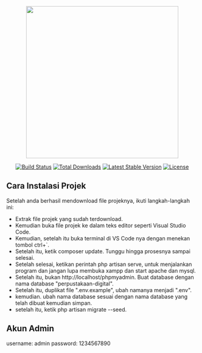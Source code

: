 <p align="center"><a href="https://laravel.com" target="_blank"><img src="https://raw.githubusercontent.com/laravel/art/master/logo-lockup/5%20SVG/2%20CMYK/1%20Full%20Color/laravel-logolockup-cmyk-red.svg" width="400"></a></p>

<p align="center">
<a href="https://travis-ci.org/laravel/framework"><img src="https://travis-ci.org/laravel/framework.svg" alt="Build Status"></a>
<a href="https://packagist.org/packages/laravel/framework"><img src="https://img.shields.io/packagist/dt/laravel/framework" alt="Total Downloads"></a>
<a href="https://packagist.org/packages/laravel/framework"><img src="https://img.shields.io/packagist/v/laravel/framework" alt="Latest Stable Version"></a>
<a href="https://packagist.org/packages/laravel/framework"><img src="https://img.shields.io/packagist/l/laravel/framework" alt="License"></a>
</p>

## Cara Instalasi Projek

Setelah anda berhasil mendownload file projeknya, ikuti langkah-langkah ini:

- Extrak file projek yang sudah terdownload.
- Kemudian buka file projek ke dalam teks editor seperti Visual Studio Code.
- Kemudian, setelah itu buka terminal di VS Code nya dengan menekan tombol ctrl+`.
- Setelah itu, ketik composer update. Tunggu hingga prosesnya sampai selesai.
- Setelah selesai, ketikan perintah php artisan serve, untuk menjalankan program dan jangan lupa membuka xampp dan start apache dan mysql.
- Setelah itu, bukan http://localhost/phpmyadmin. Buat database dengan nama database "perpustakaan-digital".
- Setelah itu, duplikat file ".env.example", ubah namanya menjadi ".env".
- kemudian. ubah nama database sesuai dengan nama database yang telah dibuat kemudian simpan.
- setelah itu, ketik php artisan migrate --seed.

## Akun Admin
username: admin
password: 1234567890

